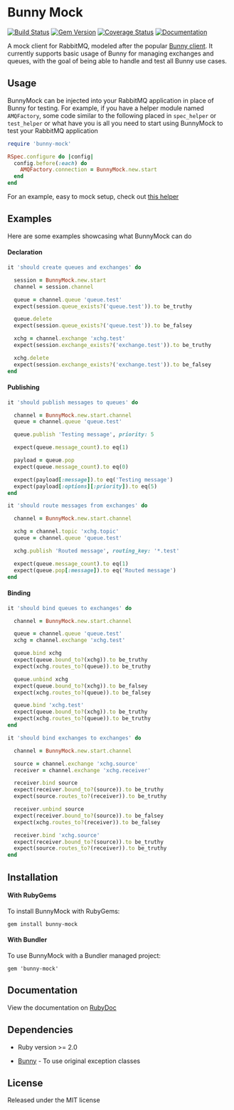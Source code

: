 Bunny Mock
==========

[![Build Status](https://travis-ci.org/arempe93/bunny-mock.svg?branch=master)](https://travis-ci.org/arempe93/bunny-mock)
[![Gem Version](https://badge.fury.io/rb/bunny-mock.svg)](https://rubygems.org/gems/bunny-mock)
[![Coverage Status](https://coveralls.io/repos/arempe93/bunny-mock/badge.svg?branch=master&service=github)](https://coveralls.io/github/arempe93/bunny-mock?branch=master)
[![Documentation](http://inch-ci.org/github/arempe93/bunny-mock.svg?branch=master)](http://www.rubydoc.info/github/arempe93/bunny-mock)

A mock client for RabbitMQ, modeled after the popular [Bunny client](https://github.com/ruby-amqp/bunny). It currently supports basic usage of Bunny for managing exchanges and queues, with the goal of being able to handle and test all Bunny use cases.

## Usage

BunnyMock can be injected into your RabbitMQ application in place of Bunny for testing. For example, if you have a helper module named `AMQFactory`, some code similar to the following placed in `spec_helper` or `test_helper` or what have you is all you need to start using BunnyMock to test your RabbitMQ application

```ruby
require 'bunny-mock'

RSpec.configure do |config|
  config.before(:each) do
    AMQFactory.connection = BunnyMock.new.start
  end
end
```

For an example, easy to mock setup, check out [this helper](https://gist.github.com/arempe93/8143edb17c57666e738f)

## Examples

Here are some examples showcasing what BunnyMock can do

#### Declaration

```ruby
it 'should create queues and exchanges' do

  session = BunnyMock.new.start
  channel = session.channel

  queue = channel.queue 'queue.test'
  expect(session.queue_exists?('queue.test')).to be_truthy

  queue.delete
  expect(session.queue_exists?('queue.test')).to be_falsey

  xchg = channel.exchange 'xchg.test'
  expect(session.exchange_exists?('exchange.test')).to be_truthy

  xchg.delete
  expect(session.exchange_exists?('exchange.test')).to be_falsey
end
```

#### Publishing

```ruby
it 'should publish messages to queues' do

  channel = BunnyMock.new.start.channel
  queue = channel.queue 'queue.test'

  queue.publish 'Testing message', priority: 5

  expect(queue.message_count).to eq(1)

  payload = queue.pop
  expect(queue.message_count).to eq(0)

  expect(payload[:message]).to eq('Testing message')
  expect(payload[:options][:priority]).to eq(5)
end

it 'should route messages from exchanges' do

  channel = BunnyMock.new.start.channel

  xchg = channel.topic 'xchg.topic'
  queue = channel.queue 'queue.test'

  xchg.publish 'Routed message', routing_key: '*.test'

  expect(queue.message_count).to eq(1)
  expect(queue.pop[:message]).to eq('Routed message')
end
```

#### Binding

```ruby
it 'should bind queues to exchanges' do

  channel = BunnyMock.new.start.channel

  queue = channel.queue 'queue.test'
  xchg = channel.exchange 'xchg.test'

  queue.bind xchg
  expect(queue.bound_to?(xchg)).to be_truthy
  expect(xchg.routes_to?(queue)).to be_truthy

  queue.unbind xchg
  expect(queue.bound_to?(xchg)).to be_falsey
  expect(xchg.routes_to?(queue)).to be_falsey

  queue.bind 'xchg.test'
  expect(queue.bound_to?(xchg)).to be_truthy
  expect(xchg.routes_to?(queue)).to be_truthy
end

it 'should bind exchanges to exchanges' do

  channel = BunnyMock.new.start.channel

  source = channel.exchange 'xchg.source'
  receiver = channel.exchange 'xchg.receiver'

  receiver.bind source
  expect(receiver.bound_to?(source)).to be_truthy
  expect(source.routes_to?(receiver)).to be_truthy

  receiver.unbind source
  expect(receiver.bound_to?(source)).to be_falsey
  expect(xchg.routes_to?(receiver)).to be_falsey

  receiver.bind 'xchg.source'
  expect(receiver.bound_to?(source)).to be_truthy
  expect(source.routes_to?(receiver)).to be_truthy
end
```

## Installation

#### With RubyGems

To install BunnyMock with RubyGems:

```
gem install bunny-mock
```

#### With Bundler

To use BunnyMock with a Bundler managed project:

```
gem 'bunny-mock'
```

## Documentation

View the documentation on [RubyDoc](http://www.rubydoc.info/github/arempe93/bunny-mock)

## Dependencies

* Ruby version >= 2.0

* [Bunny](https://github.com/ruby-amqp/bunny) - To use original exception classes

## License

Released under the MIT license
